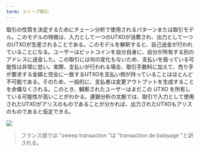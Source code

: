 ```yaml
---
term: スイープ取引
---
```

取引の性質を決定するためにチェーン分析で使用されるパターンまたは取引モデル。このモデルの特徴は、入力として一つのUTXOが消費され、出力として一つのUTXOが生産されることである。このモデルを解釈すると、自己送金が行われていることになる。ユーザーはビットコインを自分自身に、自分が所有する別のアドレスに送金した。この取引には何の変化もないため、支払いを扱っている可能性は非常に低い。実際、支払いが行われる場合、取引手数料に加えて、売り手が要求する金額と完全に一致するUTXOを支払い側が持っていることはほとんど不可能である。そのため、一般的に、支払者は変更アウトプットを生成することを余儀なくされる。このとき、観察されたユーザーはまだこの UTXO を所有している可能性が高いことがわかる。連鎖分析の文脈では、取引で入力として使用されたUTXOがアリスのものであることが分かれば、出力されたUTXOもアリスのものであると仮定できる。

![](../../dictionnaire/assets/6.webp)

> フランス語では "sweep transaction "は "transaction de balayage "と訳される。